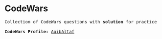 # CodeWars
<pre>Collection of CodeWars questions with <strong>solution</strong> for practice and improving your programming skills!

<Strong>CodeWars Profile:</strong> <a href ="https://www.codewars.com/users/aqibaltaf">AqibAltaf</a>
</pre>

